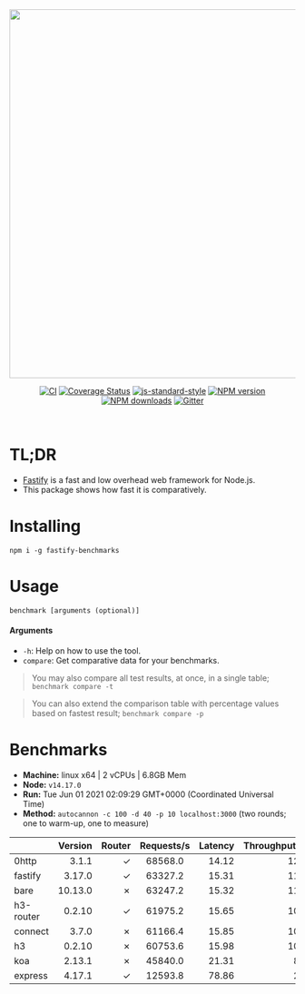 <div align="center">
<img src="https://github.com/fastify/graphics/raw/master/full-logo.png" width="650" height="auto"/>
</div>

<div align="center">

[![CI](https://github.com/fastify/fastify/workflows/ci/badge.svg)](https://github.com/fastify/fastify/actions/workflows/ci.yml)
[![Coverage Status](https://coveralls.io/repos/github/fastify/fastify/badge.svg?branch=master)](https://coveralls.io/github/fastify/fastify?branch=master)
[![js-standard-style](https://img.shields.io/badge/code%20style-standard-brightgreen.svg?style=flat)](http://standardjs.com/)
[![NPM version](https://img.shields.io/npm/v/fastify.svg?style=flat)](https://www.npmjs.com/package/fastify)
[![NPM downloads](https://img.shields.io/npm/dm/fastify.svg?style=flat)](https://www.npmjs.com/package/fastify) [![Gitter](https://badges.gitter.im/gitterHQ/gitter.svg)](https://gitter.im/fastify)
</div>
<br />

# TL;DR

* [Fastify](https://github.com/fastify/fastify) is a fast and low overhead web framework for Node.js.
* This package shows how fast it is comparatively.

# Installing

```
npm i -g fastify-benchmarks
```

# Usage

```
benchmark [arguments (optional)]
```

#### Arguments

* `-h`: Help on how to use the tool.
* `compare`: Get comparative data for your benchmarks.

> You may also compare all test results, at once, in a single table; `benchmark compare -t`

> You can also extend the comparison table with percentage values based on fastest result; `benchmark compare -p`
# Benchmarks

* __Machine:__ linux x64 | 2 vCPUs | 6.8GB Mem
* __Node:__ `v14.17.0`
* __Run:__ Tue Jun 01 2021 02:09:29 GMT+0000 (Coordinated Universal Time)
* __Method:__ `autocannon -c 100 -d 40 -p 10 localhost:3000` (two rounds; one to warm-up, one to measure)

|           | Version | Router | Requests/s | Latency | Throughput/Mb |
| :--       | --:     | --:    | :-:        | --:     | --:           |
| 0http     | 3.1.1   | ✓      | 68568.0    | 14.12   | 12.23         |
| fastify   | 3.17.0  | ✓      | 63327.2    | 15.31   | 11.29         |
| bare      | 10.13.0 | ✗      | 63247.2    | 15.32   | 11.28         |
| h3-router | 0.2.10  | ✓      | 61975.2    | 15.65   | 10.46         |
| connect   | 3.7.0   | ✗      | 61166.4    | 15.85   | 10.91         |
| h3        | 0.2.10  | ✗      | 60753.6    | 15.98   | 10.26         |
| koa       | 2.13.1  | ✗      | 45840.0    | 21.31   | 8.18          |
| express   | 4.17.1  | ✓      | 12593.8    | 78.86   | 2.25          |
